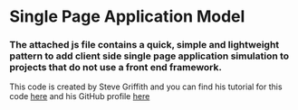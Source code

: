 # Single Page Application Model

### The attached js file contains a quick, simple and lightweight pattern to add client side single page application simulation to projects that do not use a front end framework.

This code is created by Steve Griffith and you can find his tutorial for this code [here](https://www.youtube.com/watch?v=wlVmmsMD28w) and his GitHub profile [here](https://gist.github.com/prof3ssorSt3v3)

